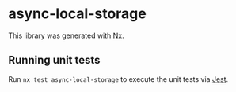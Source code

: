 # async-local-storage

This library was generated with [Nx](https://nx.dev).

## Running unit tests

Run `nx test async-local-storage` to execute the unit tests via [Jest](https://jestjs.io).
